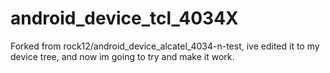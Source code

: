 # android_device_tcl_4034X
Forked from rock12/android_device_alcatel_4034-n-test, ive edited it to my device tree, and now im going to try and make it work.
